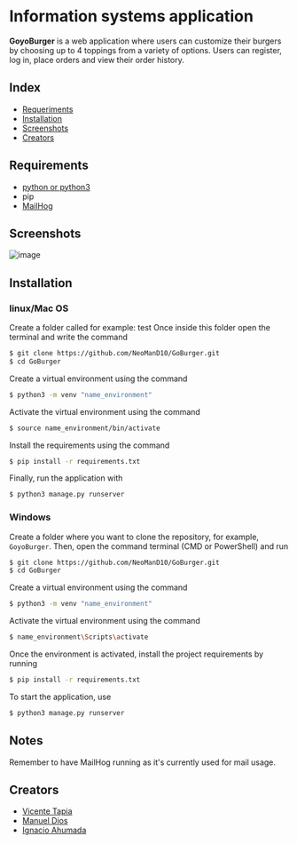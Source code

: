 # Information systems application

**GoyoBurger** is a web application where users can customize their burgers by choosing up to 4 toppings from a variety of options. Users can register, log in, place orders and view their order history.

## Index
- [Requeriments](#Requirements)
- [Installation](#Installation)
- [Screenshots](#Screenshots)
- [Creators](#Creators)  

## Requirements

- [python or python3](https://www.python.org/)
- pip
- [MailHog](https://github.com/mailhog/MailHog)

## Screenshots

![image](https://github.com/user-attachments/assets/046c70e6-054e-4ef5-a9ae-f0b6ac7332bc)

## Installation

### linux/Mac OS
Create a folder called for example: test 
Once inside this folder open the terminal and write the command
```bash
$ git clone https://github.com/NeoManD10/GoBurger.git
$ cd GoBurger
```
Create a virtual environment using the command
```bash
$ python3 -m venv "name_environment"
```
Activate the virtual environment using the command
```bash
$ source name_environment/bin/activate
```
Install the requirements using the command
```bash
$ pip install -r requirements.txt
```
Finally, run the application with
 ```bash
$ python3 manage.py runserver
```

### Windows
   Create a folder where you want to clone the repository, for example, `GoyoBurger`. Then, open the command terminal (CMD or PowerShell) and run
```bash
$ git clone https://github.com/NeoManD10/GoBurger.git
$ cd GoBurger
```
Create a virtual environment using the command
```bash
$ python3 -m venv "name_environment"
```
Activate the virtual environment using the command
```bash
$ name_environment\Scripts\activate
```
Once the environment is activated, install the project requirements by running
```bash
$ pip install -r requirements.txt
```
To start the application, use
```bash
$ python3 manage.py runserver
```

## Notes

Remember to have MailHog running as it's currently used for mail usage.

## Creators

- [Vicente Tapia](https://github.com/Mistakensito)
- [Manuel Dios](https://github.com/NeoManD10)
- [Ignacio Ahumada](https://github.com/xedohcan)
